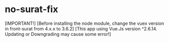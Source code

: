 # no-surat-fix

[IMPORTANT!]
[Before installing the node module, change the vuex version in front-surat from 4.x.x to 3.6.2]
[This app using Vue.Js version ^2.6.14. Updating or Downgrading may cause some error!]
